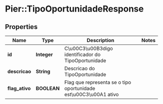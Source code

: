 # Pier::TipoOportunidadeResponse

## Properties
Name | Type | Description | Notes
------------ | ------------- | ------------- | -------------
**id** | **Integer** | C\u00C3\u00B3digo identificador do TipoOportunidade | 
**descricao** | **String** | Descricao do TipoOportunidade | 
**flag_ativo** | **BOOLEAN** | Flag que representa se o tipo oportunidade est\u00C3\u00A1 ativo | 


